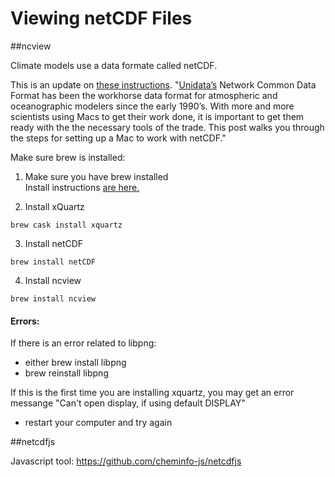 # Viewing netCDF Files

##ncview

Climate models use a data formate called netCDF. 

This is an update on [these instructions](http://mazamascience.com/WorkingWithData/?p=1474). "[Unidata’s](https://www.unidata.ucar.edu/software/netcdf/) Network Common Data Format has been the workhorse data format for atmospheric and oceanographic modelers since the early 1990’s. With more and more scientists using Macs to get their work done, it is important to get them ready with the the necessary tools of the trade.  This post walks you through the steps for setting up a Mac to work with netCDF."

Make sure brew is installed:

1) Make sure you have brew installed  
Install instructions [are here.](https://brew.sh/)

2) Install xQuartz
```
brew cask install xquartz
```
3) Install netCDF
```
brew install netCDF
```
4) Install ncview
```
brew install ncview
```


#### Errors: 
If there is an error related to libpng:
- either brew install libpng 
- brew reinstall libpng

If this is the first time you are installing xquartz, you may get an error messange "Can't open display, if using default DISPLAY"
- restart your computer and try again

##netcdfjs

Javascript tool: https://github.com/cheminfo-js/netcdfjs

